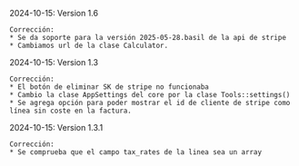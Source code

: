 2024-10-15: Version 1.6

    Corrección:
    * Se da soporte para la versión 2025-05-28.basil de la api de stripe
    * Cambiamos url de la clase Calculator.

2024-10-15: Version 1.3

    Corrección:
    * El botón de eliminar SK de stripe no funcionaba
    * Cambio la clase AppSettings del core por la clase Tools::settings()
    * Se agrega opción para poder mostrar el id de cliente de stripe como línea sin coste en la factura.

2024-10-15: Version 1.3.1

    Corrección:
    * Se comprueba que el campo tax_rates de la linea sea un array



